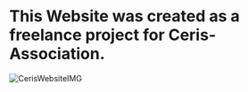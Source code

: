# This Website was created as a freelance project for Ceris-Association.  

![CerisWebsiteIMG](https://user-images.githubusercontent.com/51258787/140426049-7042bebf-56ce-4960-8487-1afa4f27f4cf.png)
